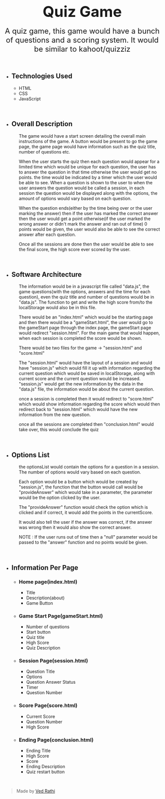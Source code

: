 <!-- markdownlint-disable-file -->

<center>

# <font size = "7"> Quiz Game </font>

<font size = "5">A quiz game, this game would have a bunch of questions and a scoring system. It would be similar to kahoot/quizziz</font>

<br>

</center>

* ## Technologies Used
    - HTML
    - CSS
    - JavaScript

<br>

* ## Overall Description

    <ul>

    The game would have a start screen detailing the overall main instructions of the game. A button would be present to go the game page, the game page would have information such as the quiz title, number of questions etc. 
    
    When the user starts the quiz then each question would appear for a limited time which would be unique for each question, the user has to answer the question in that time otherwise the user would get no points. the time would be indicated by a timer which the user would be able to see. When a question is shown to the user to when the user answers the question would be called a session, in each session the question would be displayed along with the options, the amount of options would vary based on each question. 
    
    When the question ends(either by the time being over or the user marking the answer) then if the user has marked the correct answer then the user would get a point otherwise(if the user marked the wrong answer or didn't mark the answer and ran out of time) 0 points would be given, the user would also be able to see the correct answer after each question. 
    
    Once all the sessions are done then the user would be able to see the final score, the high score ever scored by the user.
    
    </ul>

<br>

* ## Software Architecture
    <ul>

    The information would be in a javascript file called "data.js", the game questions(with the options, answers and the time for each question), even the quiz title and number of questions would be in "data.js". The function to get and write the high score from/to the localStorage would also be in this file.
 
    There would be an "index.html" which would be the starting page and then there would be a "gameStart.html", the user would go to the gameStart page through the index page, the gameStart page would redirect "session.html". For the main game that would happen, when each session is completed the score would be shown.

    There would be two files for the game -> "session.html" and "score.html"
    
    The "session.html" would have the layout of a session and would have "session.js" which would fill it up with information regarding the current question which would be saved in localStorage, along with current score and the current question would be increased. "session.js" would get the new information by the data in the "data.js" file, the information would be about the current question. 

    once a session is completed then it would redirect to "score.html" which would show information regarding the score which would then redirect back to "session.html" which would have the new information from the new question.

    once all the sessions are completed then "conclusion.html" would take over, this would conclude the quiz

    </ul>

<br>

* ## Options List

    <ul>

    the optionsList would contain the options for a question in a session. The number of options would vary based on each question.

    Each option would be a button which would be created by "session.js", the function that the button would call would be "provideAnswer" which would take in a parameter, the parameter would be the option clicked by the user. 

    The "provideAnswer" function would check the option which is clicked and if correct, it would add the points in the currentScore.

    It would also tell the user if the answer was correct, if the answer was wrong then it would also show the correct answer.

    NOTE : If the user runs out of time then a "null" parameter would be passed to the "answer" function and no points would be given.

    </ul>

<br>

* ## Information Per Page
    * ### Home page(index.html)
        - Title 
        - Description(about)
        - Game Button
    
    * ### Game Start Page(gameStart.html)
        - Number of questions
        - Start button
        - Quiz title
        - High Score
        - Quiz Description

    * ### Session Page(session.html)
        - Question Title
        - Options
        - Question Answer Status
        - Timer
        - Question Number
    
    * ### Score Page(score.html)
        - Current Score
        - Question Number
        - High Score
    
    * ### Ending Page(conclusion.html)
        - Ending Title
        - High Score
        - Score
        - Ending Description
        - Quiz restart button

<br>

> Made by [Ved Rathi](https://ved-programmer.github.io/)
